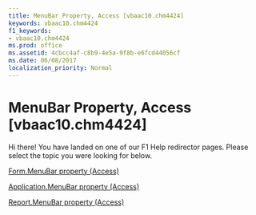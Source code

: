 ```yaml
---
title: MenuBar Property, Access [vbaac10.chm4424]
keywords: vbaac10.chm4424
f1_keywords:
- vbaac10.chm4424
ms.prod: office
ms.assetid: 4cbcc4af-c8b9-4e5a-9f8b-e6fcd44056cf
ms.date: 06/08/2017
localization_priority: Normal
---
```



# MenuBar Property, Access [vbaac10.chm4424]

Hi there! You have landed on one of our F1 Help redirector pages. Please select the topic you were looking for below.

[Form.MenuBar property (Access)](http://msdn.microsoft.com/library/b9e6b6f6-5e60-271d-67c4-6697cb294671%28Office.15%29.aspx)

[Application.MenuBar property (Access)](http://msdn.microsoft.com/library/dc0f6f9c-4627-96a1-83fa-b58ce1eb7236%28Office.15%29.aspx)

[Report.MenuBar property (Access)](http://msdn.microsoft.com/library/008e1d2e-f467-05a4-d246-eba85fd626ba%28Office.15%29.aspx)

